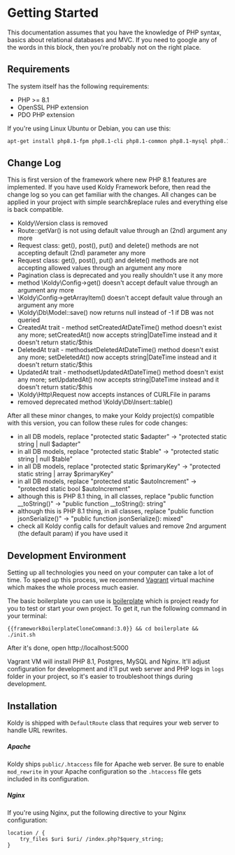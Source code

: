 # Getting Started

This documentation assumes that you have the knowledge of PHP syntax, basics about relational databases
and MVC. If you need to google any of the words in this block, then you're probably not on the right place.

## Requirements

The system itself has the following requirements:

* PHP >= 8.1
* OpenSSL PHP extension
* PDO PHP extension

If you're using Linux Ubuntu or Debian, you can use this:

```bash
apt-get install php8.1-fpm php8.1-cli php8.1-common php8.1-mysql php8.1-mbstring php8.1-pgsql php8.1-sqlite php8.1-gd php8.1-curl php8.1-bcmath php8.1-xml
```

## Change Log

This is first version of the framework where new PHP 8.1 features are implemented. If you have used Koldy Framework before, then
read the change log so you can get familiar with the changes. All changes can be applied in your project with simple search&replace
rules and everything else is back compatible.

- Koldy\Version class is removed
- Route::getVar() is not using default value through an (2nd) argument any more
- Request class: get(), post(), put() and delete() methods are not accepting default (2nd) parameter any more
- Request class: get(), post(), put() and delete() methods are not accepting allowed values through an argument any more
- Pagination class is deprecated and you really shouldn't use it any more
- method \Koldy\Config->get() doesn't accept default value through an argument any more
- \Koldy\Config->getArrayItem() doesn't accept default value through an argument any more
- \Koldy\Db\Model::save() now returns null instead of -1 if DB was not queried
- CreatedAt trait - method setCreatedAtDateTime() method doesn't exist any more; setCreatedAt() now accepts string|DateTime instead and it doesn't return static/$this
- DeletedAt trait - methodsetDeletedAtDateTime() method doesn't exist any more; setDeletedAt() now accepts string|DateTime instead and it doesn't return static/$this
- UpdatedAt trait - methodsetUpdatedAtDateTime() method doesn't exist any more; setUpdatedAt() now accepts string|DateTime instead and it doesn't return static/$this
- \Koldy\Http\Request now accepts instances of CURLFile in params
- removed deprecated method \Koldy\Db\Insert::table()

After all these minor changes, to make your Koldy project(s) compatible with this version, you can follow these rules for code changes:

- in all DB models, replace "protected static $adapter" -> "protected static string | null $adapter"
- in all DB models, replace "protected static $table" -> "protected static string | null $table"
- in all DB models, replace "protected static $primaryKey" -> "protected static string | array $primaryKey"
- in all DB models, replace "protected static $autoIncrement" -> "protected static bool $autoIncrement"
- although this is PHP 8.1 thing, in all classes, replace "public function \_\_toString()" -> "public function \_\_toString(): string"
- although this is PHP 8.1 thing, in all classes, replace "public function jsonSerialize()" -> "public function jsonSerialize(): mixed"
- check all Koldy config calls for default values and remove 2nd argument (the default param) if you have used it

## Development Environment

Setting up all technologies you need on your computer can take a lot of time. To speed up this process, we
recommend [Vagrant](https://www.vagrantup.com) virtual machine which makes the whole process much easier.

The basic boilerplate you can use is [boilerplate](https://github.com/koldy/boilerplate) which is project ready for you
to test or start your own project. To get it, run the following command in your terminal:

```
{{frameworkBoilerplateCloneCommand:3.0}} && cd boilerplate && ./init.sh
```

After it's done, open http://localhost:5000

Vagrant VM will install PHP 8.1, Postgres, MySQL and Nginx. It'll adjust configuration for development and it'll put web server
and PHP logs in `logs` folder in your project, so it's easier to troubleshoot things during development.

## Installation

Koldy is shipped with `DefaultRoute` class that requires your web server to handle URL rewrites.

##### Apache

Koldy ships `public/.htaccess` file for Apache web server. Be sure to enable `mod_rewrite` in your
Apache configuration so the `.htaccess` file gets included in its configuration.

##### Nginx

If you're using Nginx, put the following directive to your Nginx configuration:

```
location / {
    try_files $uri $uri/ /index.php?$query_string;
}
```
